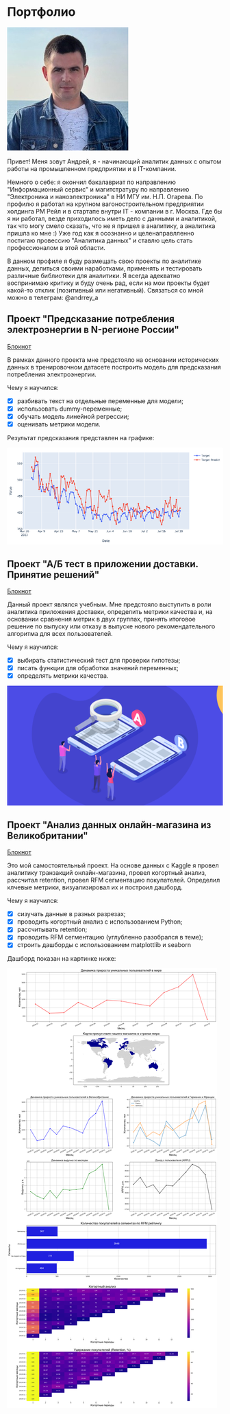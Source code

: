 # Портфолио
![alt text](https://github.com/MadGot/Portfolio/blob/main/images/photo%201.jpg?raw=true)

Привет! 
Меня зовут Андрей, я - начинающий аналитик данных с опытом работы на промышленном предприятии и в IT-компании.

Немного о себе: я окончил бакалавриат по направлению "Информационный сервис" и магитстратуру по направлению "Электроника и наноэлектроника" в НИ МГУ им. Н.П. Огарева.
По профилю я работал на крупном вагоностроительном предприятии холдинга РМ Рейл и в стартапе внутри IT - компании в г. Москва. Где бы я ни работал, везде приходилось иметь дело с данными и аналитикой, 
так что могу смело сказать, что не я пришел в аналитику, а аналитика пришла ко мне :) Уже год как я осознанно и целенаправлленно постигаю провессию "Аналитика данных" и ставлю цель стать профессионалом
в этой области.

В данном профиле я буду размещать свою проекты по аналитике данных, делиться своими наработками, применять и тестировать различные библиотеки для аналитики.
Я всегда адекватно воспринимаю критику и буду очень рад, если на мои проекты будет какой-то отклик (позитивный или негативный). 
Связаться со мной можно в телеграм: @andrrey_a

## Проект "Предсказание потребления электроэнергии в N-регионе России"
[Блокнот](https://github.com/MadGot/Portfolio/blob/main/Electricity_prediction/Electricity_in_N_region_final.ipynb "Перейти к блокноту")

В рамках данного проекта мне предстояло на основании исторических данных в тренировочном датасете построить модель для предсказания потребления электроэнергии.

Чему я научился: 
- [x] разбивать текст на отдельные переменные для модели;
- [x] использовать dummy-переменные;
- [x] обучать модель линейной регрессии;
- [x] оценивать метрики модели.

Результат предсказания представлен на графике:

![alt text](https://github.com/MadGot/Portfolio/blob/main/images/Electricity_pred.jpg)

## Проект "А/Б тест в приложении доставки. Принятие решений"
[Блокнот](https://github.com/MadGot/Portfolio/blob/main/AB_test_delivery_app/AB_test_delivery_app.ipynb "Перейти к блокноту")

Данный проект являлся учебным. Мне предстояло выступить в роли аналитика приложения доставки, определить метрики качества и, на основании
сравнения метрик в двух группах, принять итоговое решение по выпуску или отказу в выпуске нового рекомендательного алгоритма для всех
пользователей.

Чему я научился: 
- [x] выбирать статистический тест для проверки гипотезы;
- [x] писать функции для обработки значений переменных;
- [x] определять метрики качества.

![alt text](https://github.com/MadGot/Portfolio/blob/main/images/ab_test.png)

## Проект "Анализ данных онлайн-магазина из Великобритании"
[Блокнот](https://github.com/MadGot/Portfolio/blob/main/UK_retail_analytics/UK_retail_analytics.ipynb "Перейти к блокноту")

Это мой самостоятельный проект. На основе данных с Kaggle я провел аналитику транзакций онлайн-магазина, провел когортный анализ, рассчитал retention, провел RFM сегментацию покупателей. Определил клчевые метрики, визуализировал их и построил дашборд.

Чему я научился: 
- [x] сизучать данные в разных разрезах;
- [x] проводить когортный анализ с использованием Python;
- [x] рассчитывать retention;
- [x] проводить  RFM сегментацию (углубленно разобрался в теме);
- [x] строить дашборды с использованием matplottlib и seaborn 

Дашборд показан на картинке ниже:

![alt text](https://github.com/MadGot/Portfolio/blob/main/images/UK_retail.png)
